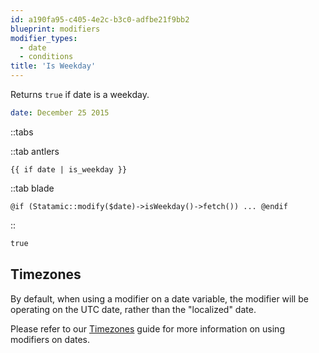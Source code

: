 ```yaml
---
id: a190fa95-c405-4e2c-b3c0-adfbe21f9bb2
blueprint: modifiers
modifier_types:
  - date
  - conditions
title: 'Is Weekday'
---
```

Returns `true` if date is a weekday.

```yaml
date: December 25 2015
```

::tabs

::tab antlers
```antlers
{{ if date | is_weekday }}
```
::tab blade
```blade
@if (Statamic::modify($date)->isWeekday()->fetch()) ... @endif
```
::


```html
true
```

## Timezones

By default, when using a modifier on a date variable, the modifier will be operating on the UTC date, rather than the "localized" date.

Please refer to our [Timezones](/tips/timezones) guide for more information on using modifiers on dates.
